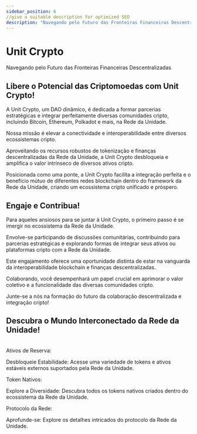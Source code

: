 ```yaml
---
sidebar_position: 6
//give a suitable description for optimized SEO
description: "Navegando pelo Futuro das Fronteiras Financeiras Descentralizadas"
---
```


# Unit Crypto

Navegando pelo Futuro das Fronteiras Financeiras Descentralizadas

## Libere o Potencial das Criptomoedas com Unit Crypto!

A Unit Crypto, um DAO dinâmico, é dedicada a formar parcerias estratégicas e integrar perfeitamente diversas comunidades cripto, incluindo Bitcoin, Ethereum, Polkadot e mais, na Rede da Unidade.

Nossa missão é elevar a conectividade e interoperabilidade entre diversos ecossistemas cripto.

Aproveitando os recursos robustos de tokenização e finanças descentralizadas da Rede da Unidade, a Unit Crypto desbloqueia e amplifica o valor intrínseco de diversos ativos cripto.

Posicionada como uma ponte, a Unit Crypto facilita a integração perfeita e o benefício mútuo de diferentes redes blockchain dentro do framework da Rede da Unidade, criando um ecossistema cripto unificado e próspero.

## Engaje e Contribua!

Para aqueles ansiosos para se juntar à Unit Crypto, o primeiro passo é se imergir no ecossistema da Rede da Unidade.

Envolve-se participando de discussões comunitárias, contribuindo para parcerias estratégicas e explorando formas de integrar seus ativos ou plataformas cripto com a Rede da Unidade.

Este engajamento oferece uma oportunidade distinta de estar na vanguarda da interoperabilidade blockchain e finanças descentralizadas.

Colaborando, você desempenhará um papel crucial em aprimorar o valor coletivo e a funcionalidade das diversas comunidades cripto.

Junte-se a nós na formação do futuro da colaboração descentralizada e integração cripto!

## Descubra o Mundo Interconectado da Rede da Unidade!

<br />

<div class="docs-grid-alt">
  <div class="docs-card-alt">
    <div class="docs-card-alt-header">
      <span>Ativos de Reserva:</span>
    </div>
    <div class="docs-card-alt-description">
      <p>
        Desbloqueie Estabilidade: Acesse uma variedade de tokens e ativos estáveis externos suportados pela Rede da Unidade.
      </p>
    </div>
  </div>
  <div class="docs-card-alt">
    <div class="docs-card-alt-header">
      <span>Token Nativos:</span>
    </div>
    <div class="docs-card-alt-description">
      <p>
        Explore a Diversidade: Descubra todos os tokens nativos criados dentro do ecossistema da Rede da Unidade.
      </p>
    </div>
  </div>
  <div class="docs-card-alt">
    <div class="docs-card-alt-header">
      <span>Protocolo da Rede:</span>
    </div>
    <div class="docs-card-alt-description">
      <p>
        Aprofunde-se: Explore os detalhes intricados do protocolo da Rede da Unidade.
      </p>
    </div>
  </div>
</div>
